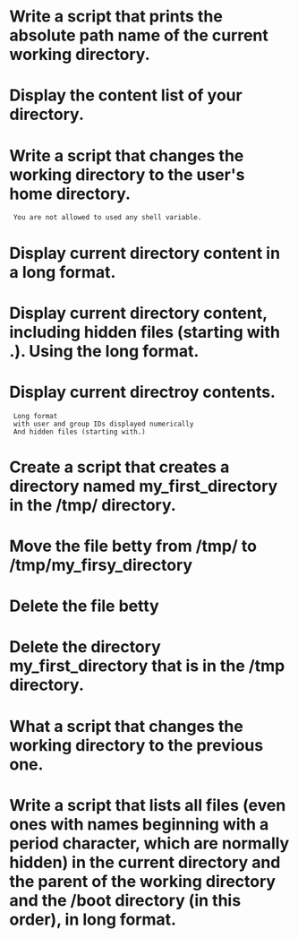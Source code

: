 # Write a script that prints the absolute path name of the current working directory.
# Display the content list of your directory.
# Write a script that changes the working directory to the user's home directory.
	 You are not allowed to used any shell variable.
# Display current directory content in a long format.
# Display current directory content, including hidden files (starting with .). Using the long format.
# Display current directroy contents.
	 Long format
	 with user and group IDs displayed numerically
	 And hidden files (starting with.) 
# Create a script that creates a directory named my_first_directory in the /tmp/ directory.
# Move the file betty from /tmp/ to /tmp/my_firsy_directory
# Delete the file betty
# Delete the directory my_first_directory that is in the /tmp directory.
# What a script that changes the working directory to the previous one.
# Write a script that lists all files (even ones with names beginning with a period character, which are normally hidden) in the current directory and the parent of the working directory and the /boot directory (in this order), in long format. 

